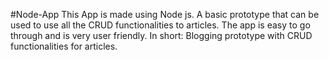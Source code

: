 #Node-App
This App is made using Node js. A basic prototype that can be used to use all the CRUD functionalities to articles. The app is easy to go through and is very user friendly. 
In short: Blogging prototype with CRUD functionalities for articles.